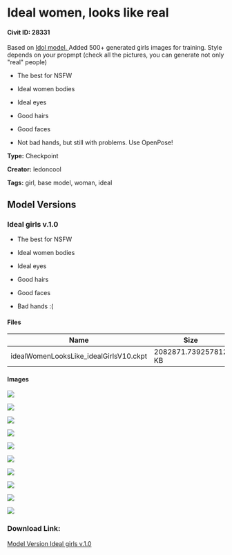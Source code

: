 # Ideal women, looks like real

#### Civit ID: 28331

<p>Based on <a rel="ugc" href="https://civitai.com/models/25116">Idol model. </a>Added 500+ generated girls images for training. Style depends on your propmpt (check all the pictures, you can generate not only "real" people)</p><ul><li><p>The best for NSFW</p></li><li><p>Ideal women bodies</p></li><li><p>Ideal eyes</p></li><li><p>Good hairs</p></li><li><p>Good faces</p></li><li><p>Not bad hands, but still with problems. Use OpenPose!</p></li></ul>

**Type:** Checkpoint

**Creator:** ledoncool

**Tags:** girl, base model, woman, ideal

## Model Versions

### Ideal girls v.1.0

<ul><li><p>The best for NSFW</p></li><li><p>Ideal women bodies</p></li><li><p>Ideal eyes</p></li><li><p>Good hairs</p></li><li><p>Good faces</p></li><li><p>Bad hands :(</p></li></ul>

#### Files

| Name | Size | Type | Format | Download Url | AutoV1 | AutoV2 | SHA256 | CRC32 | BLAKE3 |
| --- | --- | --- | --- | --- | --- | --- | --- | --- | --- |
| idealWomenLooksLike_idealGirlsV10.ckpt | 2082871.739257812 KB | Model | PickleTensor | https://civitai.com/api/download/models/33983 | 993F2358 | D512D7BAC9 | D512D7BAC90B39E5F9D8338688B10592942D42191828C0AAF05B164C18B7FBF6 | A124FF57 | D3CB0CDB622BE920F1C629C7E4952D86597BD5F0AF79AE0FC2A14BB6D67BFA3C |

#### Images

<p><img src="https://image.civitai.com/xG1nkqKTMzGDvpLrqFT7WA/b96a4b2a-acc9-458d-fd01-4b0fabc97900/width=450/387598.jpeg" /></p>

<p><img src="https://image.civitai.com/xG1nkqKTMzGDvpLrqFT7WA/1b66c277-504f-4b61-a98f-d3ca2a9ab200/width=450/387613.jpeg" /></p>

<p><img src="https://image.civitai.com/xG1nkqKTMzGDvpLrqFT7WA/bfdb0d5a-00b4-4d91-9ce5-53e521428900/width=450/387611.jpeg" /></p>

<p><img src="https://image.civitai.com/xG1nkqKTMzGDvpLrqFT7WA/3d7efe4c-66ae-46f2-ed38-6ad6a2f7a700/width=450/387616.jpeg" /></p>

<p><img src="https://image.civitai.com/xG1nkqKTMzGDvpLrqFT7WA/b2f07826-29fc-4aa4-cca0-37972ac79500/width=450/387617.jpeg" /></p>

<p><img src="https://image.civitai.com/xG1nkqKTMzGDvpLrqFT7WA/c9475175-c336-4e6e-0761-6d8a8b96be00/width=450/387600.jpeg" /></p>

<p><img src="https://image.civitai.com/xG1nkqKTMzGDvpLrqFT7WA/12063170-5772-455b-6953-b785c5b92a00/width=450/387615.jpeg" /></p>

<p><img src="https://image.civitai.com/xG1nkqKTMzGDvpLrqFT7WA/8296eef3-b841-4e48-e864-800bf756f800/width=450/387614.jpeg" /></p>

<p><img src="https://image.civitai.com/xG1nkqKTMzGDvpLrqFT7WA/b8cc3f18-f3e1-49d4-38ae-42dff38e3e00/width=450/387612.jpeg" /></p>

<p><img src="https://image.civitai.com/xG1nkqKTMzGDvpLrqFT7WA/22f42207-0520-4c51-007c-3518be095000/width=450/387610.jpeg" /></p>

### Download Link:

[Model Version Ideal girls v.1.0](https://civitai.com/api/download/models/33983)

